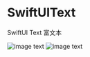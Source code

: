 # SwiftUIText
SwiftUI  Text 富文本

![image text](https://github.com/zhaoquntao/SwiftUIText/blob/master/Image/1.png)
![image text](https://github.com/zhaoquntao/SwiftUIText/blob/master/Image/2.png)
